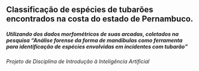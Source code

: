

<h2>Classificação de espécies de tubarões encontrados na costa do estado de Pernambuco. </h2>
<h5>Utilizando dos dados morfométricos de suas arcadas, coletados na pesquisa “Análise forense da forma de mandíbulas como ferramenta para identificação de espécies envolvidas em incidentes com tubarão”</h5>

<h6>Projeto de Disciplina de Introdução à Inteligência Artificial</h6>
